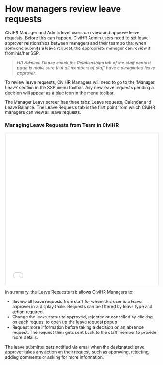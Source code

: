 How managers review leave requests
==========

CiviHR Manager and Admin level users can view and approve leave requests. Before this can happen, CiviHR Admin users need to set leave approver relationships between managers and their team so that when someone submits a leave request, the appropriate manager can review it from his/her SSP. 

>*HR Admins: Please check the Relationships tab of the staff contact page to make sure that all members of staff have a designated leave approver*.

To review leave requests, CiviHR Managers will need to go to the ‘Manager Leave’ section in the SSP menu toolbar.  Any new leave requests pending a decision will appear as a blue icon in the menu toolbar. 

The Manager Leave screen has three tabs: Leave requests, Calendar and Leave Balance. The Leave Requests tab is the first point from which CiviHR managers can view all leave requests. 

### Managing Leave Requests from Team in CiviHR

<p style="border: 2px solid #ebebeb; min-width: 100%; border-bottom: 0 none; height: 501px;"><iframe style="border: 0 none; min-width: 100%" src="//www.iorad.com/player/88595/Manager-Leave-in-CiviHR?src=iframe" width="100%" height="500px" allowfullscreen="true"></iframe></p><p style="display: none;"><p style="display: none;">The first step is to open &lt;b&gt;&lt;i&gt;Manager Leave&amp;nbsp;&lt;/i&gt;&lt;/b&gt;&lt;i&gt;&lt;/i&gt; in the SSP.&amp;nbsp;</p><p style="display: none;">This takes you to the Manager Leave summary page.&amp;nbsp;&lt;br&gt;&lt;br&gt;Leave request pending action are displayed under the &lt;b&gt;Leave Requests&lt;/b&gt; tab.</p><p style="display: none;">Click &lt;span class=&quot;&quot;&gt;&lt;i&gt;&lt;b&gt;Leave Type&amp;nbsp;&lt;/b&gt;&lt;/i&gt;to filter requests by different leave types.&amp;nbsp;&lt;/span&gt;</p><p style="display: none;">Select &lt;span class=&quot;&quot;&gt;&lt;i&gt;&lt;b&gt;Leave Type&amp;nbsp;&lt;/b&gt;&lt;/i&gt;to display all.&amp;nbsp;&lt;/span&gt;</p><p style="display: none;">Click &lt;span class=&quot;&quot;&gt;&lt;i&gt;&lt;b&gt;Current Period (2017)&amp;nbsp;&lt;/b&gt;&lt;/i&gt;to view leave for this year or the next.&lt;/span&gt;</p><p style="display: none;"></p><p style="display: none;">Click &lt;span class=&quot;&quot;&gt;&lt;i&gt;&lt;b&gt;Calendar&amp;nbsp;&lt;/b&gt;&lt;/i&gt;to see all leave requests allocated to you for approval through the calendar view.&amp;nbsp;&lt;/span&gt;</p><p style="display: none;">Click &lt;span class=&quot;&quot;&gt;&lt;i&gt;&lt;b&gt;Leave Balance&amp;nbsp;&lt;/b&gt;&lt;/i&gt;&lt;b&gt;&lt;/b&gt;to view all leave balances for your team.&amp;nbsp;&lt;/span&gt;</p><p style="display: none;">At a glance, managers can view the amount of leave requested by each team member and the remaining balance.&amp;nbsp;</p><p style="display: none;">To review a request, go to the &lt;b&gt;Leave Requests&lt;/b&gt; tab. &lt;br&gt;&lt;br&gt;Click the dots against the request pending review.&amp;nbsp;</p><p style="display: none;">Click &lt;span class=&quot;component&quot;&gt;&lt;i&gt;&lt;b&gt;        Edit      &lt;/b&gt;&lt;/i&gt;&lt;/span&gt;</p><p style="display: none;">This brings up the leave popup. &lt;br&gt;Click &lt;span class=&quot;&quot;&gt;&lt;i&gt;&lt;b&gt;Comments&amp;nbsp;&lt;/b&gt;&lt;/i&gt;to view chat history or send a message to staff member regarding their request.&amp;nbsp;&lt;/span&gt;</p><p style="display: none;">After typing in the comment field, click &lt;span class=&quot;&quot;&gt;&lt;i&gt;&lt;b&gt;            Add comment&amp;nbsp;&lt;/b&gt;&lt;/i&gt;&lt;b&gt;&lt;/b&gt;to upload the comment to the leave request.&amp;nbsp;&lt;/span&gt;</p><p style="display: none;">To change the status of the leave request, click &lt;span class=&quot;&quot;&gt;&lt;i&gt;&lt;b&gt;- select -.&lt;/b&gt;&lt;/i&gt;&lt;/span&gt;</p><p style="display: none;">Select &lt;span class=&quot;&quot;&gt;the relevant response.&lt;i&gt;&lt;b&gt;&amp;nbsp;&amp;nbsp;&lt;/b&gt;&lt;/i&gt;In this example, the request is being rejected.&amp;nbsp;&lt;/span&gt;</p><p style="display: none;">Click &lt;span class=&quot;component&quot;&gt;&lt;i&gt;&lt;b&gt;Save    &lt;/b&gt;&lt;/i&gt;&lt;/span&gt;</p><p style="display: none;">Notice that the request, once actioned, has now disappeared from the pending list.&amp;nbsp;&lt;br&gt;&lt;br&gt;If a request is rejected, approved or cancelled, it disappears from the list because no further action is required.&amp;nbsp;&lt;br&gt;&lt;br&gt;</p><p style="display: none;">To approve a request, click the buttons and select&amp;nbsp;&lt;span class=&quot;&quot;&gt;&lt;i&gt;&lt;b&gt;        Edit.&lt;/b&gt;&lt;/i&gt;&lt;/span&gt;</p><p style="display: none;">Click &lt;span class=&quot;&quot;&gt;&lt;i&gt;&lt;b&gt;- select -&lt;/b&gt;&lt;/i&gt;&lt;/span&gt;</p><p style="display: none;">Select &lt;span class=&quot;&quot;&gt;&lt;i&gt;&lt;b&gt;Approved.&lt;/b&gt;&lt;/i&gt;&lt;/span&gt;</p><p style="display: none;">Click &lt;span class=&quot;&quot;&gt;&lt;i&gt;&lt;b&gt;Save.&lt;/b&gt;&lt;/i&gt;&lt;/span&gt;</p><p style="display: none;">If a leave requests needs more information before it can be considered, click the dots.&amp;nbsp;</p><p style="display: none;">Click &lt;span class=&quot;&quot;&gt;&lt;i&gt;&lt;b&gt;        Edit.&lt;/b&gt;&lt;/i&gt;&lt;/span&gt;</p><p style="display: none;">Click &lt;span class=&quot;&quot;&gt;&lt;i&gt;&lt;b&gt;Comments&amp;nbsp;&lt;/b&gt;&lt;/i&gt;to add details about the type of information required.&amp;nbsp;&lt;/span&gt;</p><p style="display: none;">In this example, the manager is requesting a back to work interview when the staff member returns to the office.&amp;nbsp;</p><p style="display: none;">Click &lt;span class=&quot;&quot;&gt;&lt;i&gt;&lt;b&gt;            Add comment&amp;nbsp;&lt;/b&gt;&lt;/i&gt;to upload the comment to the request.&amp;nbsp;&lt;/span&gt;</p><p style="display: none;">Click &lt;span class=&quot;&quot;&gt;&lt;i&gt;&lt;b&gt;- select -&lt;/b&gt;&lt;/i&gt;&lt;/span&gt;</p><p style="display: none;">Select &lt;b&gt;&lt;i&gt;More Information Required.&lt;/i&gt;&lt;/b&gt;</p><p style="display: none;">Click &lt;span class=&quot;&quot;&gt;&lt;i&gt;&lt;b&gt;Save    &lt;/b&gt;&lt;/i&gt;&lt;/span&gt;</p><p style="display: none;">Notice that the request stays in the table because further action is required.&amp;nbsp;</p></p>


In summary, the Leave Requests tab allows CiviHR Managers to: 

- Review all leave requests from staff for whom this user is a leave approver in a display table. Requests can be filtered by leave type and action required. 
- Change the leave status to approved, rejected or cancelled by clicking on each request to open up the leave request popup
- Request more information before taking a decision on an absence request. The request then gets sent back to the staff member to provide more details. 


The leave submitter gets notified via email when the designated leave approver takes any action on their request, such as approving, rejecting, adding comments or asking for more information.

